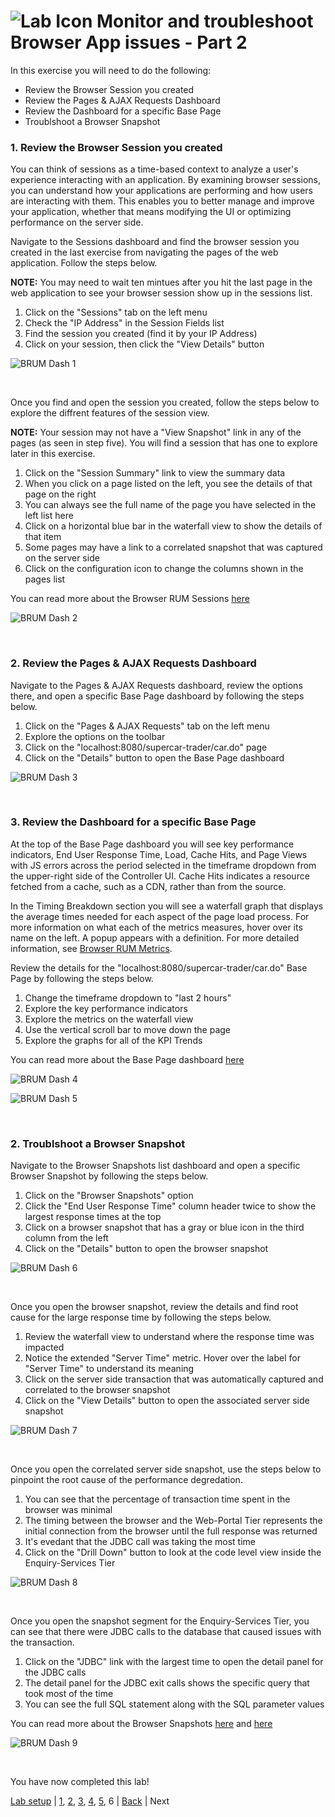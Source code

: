 ![Lab Icon](./assets/images/lab-icon.png) Monitor and troubleshoot Browser App issues - Part 2
=========================================================================

In this exercise you will need to do the following:

- Review the Browser Session you created
- Review the Pages & AJAX Requests Dashboard
- Review the Dashboard for a specific Base Page
- Troublshoot a Browser Snapshot


### **1.** Review the Browser Session you created

You can think of sessions as a time-based context to analyze a user's experience interacting with an application. By examining browser sessions, you can understand how your applications are performing and how users are interacting with them. This enables you to better manage and improve your application, whether that means modifying the UI or optimizing performance on the server side.

Navigate to the Sessions dashboard and find the browser session you created in the last exercise from navigating the pages of the web application. Follow the steps below.

**NOTE:** You may need to wait ten mintues after you hit the last page in the web application to see your browser session show up in the sessions list.

1. Click on the "Sessions" tab on the left menu
2. Check the "IP Address" in the Session Fields list
3. Find the session you created (find it by your IP Address)
4. Click on your session, then click the "View Details" button

![BRUM Dash 1](./assets/images/06-brum-dashboard-01.png)

<br>

Once you find and open the session you created, follow the steps below to explore the diffrent features of the session view.

**NOTE:** Your session may not have a "View Snapshot" link in any of the pages (as seen in step five).  You will find a session that has one to explore later in this exercise.

1. Click on the "Session Summary" link to view the summary data
2. When you click on a page listed on the left, you see the details of that page on the right
3. You can always see the full name of the page you have selected in the left list here
4. Click on a horizontal blue bar in the waterfall view to show the details of that item
5. Some pages may have a link to a correlated snapshot that was captured on the server side
6. Click on the configuration icon to change the columns shown in the pages list

You can read more about the Browser RUM Sessions [here](https://docs.appdynamics.com/display/latest/Browser+RUM+Sessions)

![BRUM Dash 2](./assets/images/06-brum-dashboard-02.png)

<br>

### **2.** Review the Pages & AJAX Requests Dashboard

Navigate to the Pages & AJAX Requests dashboard, review the options there, and open a specific Base Page dashboard by following the steps below.

1. Click on the "Pages & AJAX Requests" tab on the left menu
2. Explore the options on the toolbar
3. Click on the "localhost:8080/supercar-trader/car.do" page
4. Click on the "Details" button to open the Base Page dashboard

![BRUM Dash 3](./assets/images/06-brum-dashboard-03.png)

<br>

### **3.** Review the Dashboard for a specific Base Page

At the top of the Base Page dashboard you will see key performance indicators, End User Response Time, Load, Cache Hits, and Page Views with JS errors across the period selected in the timeframe dropdown from the upper-right side of the Controller UI. Cache Hits indicates a resource fetched from a cache, such as a CDN, rather than from the source.

In the Timing Breakdown section you will see a waterfall graph that displays the average times needed for each aspect of the page load process. For more information on what each of the metrics measures, hover over its name on the left. A popup appears with a definition. For more detailed information, see [Browser RUM Metrics](https://docs.appdynamics.com/display/latest/Browser+RUM+Metrics).

Review the details for the "localhost:8080/supercar-trader/car.do" Base Page by following the steps below.

1. Change the timeframe dropdown to "last 2 hours"
2. Explore the key performance indicators
3. Explore the metrics on the waterfall view
4. Use the vertical scroll bar to move down the page
5. Explore the graphs for all of the KPI Trends

You can read more about the Base Page dashboard [here](https://docs.appdynamics.com/display/latest/Page+and+IFrame+Dashboards)

![BRUM Dash 4](./assets/images/06-brum-dashboard-04.png)

![BRUM Dash 5](./assets/images/06-brum-dashboard-05.png)

<br>

### **2.** Troublshoot a Browser Snapshot

Navigate to the Browser Snapshots list dashboard and open a specific Browser Snapshot by following the steps below.

1. Click on the "Browser Snapshots" option
2. Click the "End User Response Time" column header twice to show the largest response times at the top
3. Click on a browser snapshot that has a gray or blue icon in the third column from the left
4. Click on the "Details" button to open the browser snapshot

![BRUM Dash 6](./assets/images/06-brum-dashboard-06.png)

<br>

Once you open the browser snapshot, review the details and find root cause for the large response time by following the steps below.

1. Review the waterfall view to understand where the response time was impacted
2. Notice the extended "Server Time" metric.  Hover over the label for "Server Time" to understand its meaning
3. Click on the server side transaction that was automatically captured and correlated to the browser snapshot
4. Click on the "View Details" button to open the associated server side snapshot

![BRUM Dash 7](./assets/images/06-brum-dashboard-07.png)

<br>

Once you open the correlated server side snapshot, use the steps below to pinpoint the root cause of the performance degredation.

1. You can see that the percentage of transaction time spent in the browser was minimal
2. The timing between the browser and the Web-Portal Tier represents the initial connection from the browser until the full response was returned
3. It's evedant that the JDBC call was taking the most time
4. Click on the "Drill Down" button to look at the code level view inside the Enquiry-Services Tier

![BRUM Dash 8](./assets/images/06-brum-dashboard-08.png)

<br>

Once you open the snapshot segment for the Enquiry-Services Tier, you can see that there were JDBC calls to the database that caused issues with the transaction.

1. Click on the "JDBC" link with the largest time to open the detail panel for the JDBC calls
2. The detail panel for the JDBC exit calls shows the specific query that took most of the time
3. You can see the full SQL statement along with the SQL parameter values

You can read more about the Browser Snapshots [here](https://docs.appdynamics.com/display/latest/Browser+Snapshots) and [here](https://docs.appdynamics.com/display/latest/Page+Browser+Snapshots)

![BRUM Dash 9](./assets/images/06-brum-dashboard-09.png)

<br>

You have now completed this lab!

[Lab setup](lab-exercise-00.md) | [1](lab-exercise-01.md), [2](lab-exercise-02.md), [3](lab-exercise-03.md), [4](lab-exercise-04.md), [5](lab-exercise-05.md), 6 | [Back](lab-exercise-05.md) | Next
